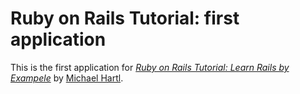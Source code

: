 # Ruby on Rails Tutorial: first application

This is the first application for
[*Ruby on Rails Tutorial: Learn Rails by Exampele*](http://railstutorial.org)
by [Michael Hartl](http://michaelhartl.com).